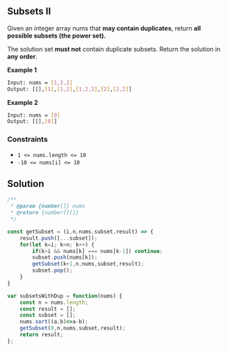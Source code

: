 
##   Subsets II

Given an integer array nums that **may contain duplicates**, return **all possible 
subsets (the power set).**

The solution set **must not** contain duplicate subsets. Return the solution in **any order**.

**Example 1**
```bash
Input: nums = [1,2,2]
Output: [[],[1],[1,2],[1,2,2],[2],[2,2]]
```

**Example 2**
```bash
Input: nums = [0]
Output: [[],[0]]
```

### Constraints

- ```1 <= nums.length <= 10```
- ```-10 <= nums[i] <= 10```

## Solution

```javascript
/**
 * @param {number[]} nums
 * @return {number[][]}
 */

const getSubset = (i,n,nums,subset,result) => {
    result.push([...subset]);
    for(let k=i; k<n; k++) {
        if(k>i && nums[k] === nums[k-1]) continue;
        subset.push(nums[k]);
        getSubset(k+1,n,nums,subset,result);
        subset.pop();
    }
}

var subsetsWithDup = function(nums) {
    const n = nums.length;
    const result = [];
    const subset = [];
    nums.sort((a,b)=>a-b);
    getSubset(0,n,nums,subset,result);
    return result;
};
```
